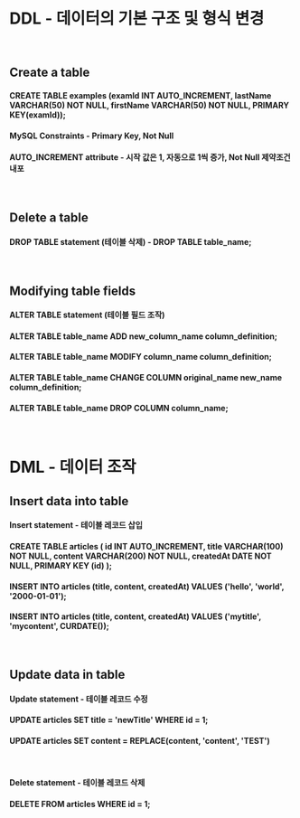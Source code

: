 # DDL - 데이터의 기본 구조 및 형식 변경 
<br/>

## Create a table
#### CREATE TABLE examples (examId INT AUTO_INCREMENT, lastName VARCHAR(50) NOT NULL, firstName VARCHAR(50) NOT NULL, PRIMARY KEY(examId));
#### MySQL Constraints - Primary Key, Not Null
#### AUTO_INCREMENT attribute - 시작 값은 1, 자동으로 1씩 증가, Not Null 제약조건 내포
<br/>

## Delete a table
#### DROP TABLE statement (테이블 삭제) - DROP TABLE table_name;
<br/>

## Modifying table fields
#### ALTER TABLE statement (테이블 필드 조작)
#### ALTER TABLE table_name ADD new_column_name column_definition;
#### ALTER TABLE table_name MODIFY column_name column_definition;
#### ALTER TABLE table_name CHANGE COLUMN original_name new_name column_definition;
#### ALTER TABLE table_name DROP COLUMN column_name;
<br/>

# DML - 데이터 조작 
## Insert data into table
#### Insert statement - 테이블 레코드 삽입 
#### CREATE TABLE articles ( id INT AUTO_INCREMENT, title VARCHAR(100) NOT NULL, content VARCHAR(200) NOT NULL, createdAt DATE NOT NULL, PRIMARY KEY (id) );
#### INSERT INTO articles (title, content, createdAt) VALUES ('hello', 'world', '2000-01-01');
#### INSERT INTO articles (title, content, createdAt) VALUES ('mytitle', 'mycontent', CURDATE());
<br/>

## Update data in table
#### Update statement - 테이블 레코드 수정
#### UPDATE articles SET title = 'newTitle' WHERE id = 1;
#### UPDATE articles SET content = REPLACE(content, 'content', 'TEST')
<br/>

#### Delete statement - 테이블 레코드 삭제 
#### DELETE FROM articles WHERE id = 1;
